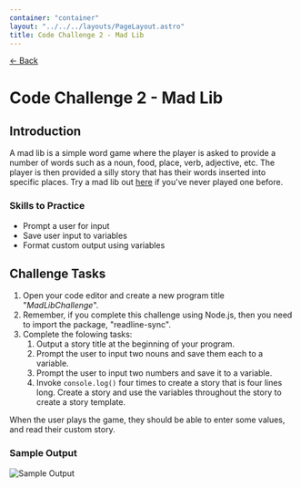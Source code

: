 ```yaml
---
container: "container"
layout: "../../../layouts/PageLayout.astro"
title: Code Challenge 2 - Mad Lib
---
```


[← Back](/courses/code-challenges/)

# Code Challenge 2 - Mad Lib

## Introduction

A mad lib is a simple word game where the player is asked to provide a number of words such as a noun, food, place, verb, adjective, etc. The player is then provided a silly story that has their words inserted into specific places. Try a mad lib out [here](http://www.madtakes.com/libs/176.html) if you've never played one before.

### Skills to Practice

- Prompt a user for input
- Save user input to variables
- Format custom output using variables

## Challenge Tasks

1. Open your code editor and create a new program title "_MadLibChallenge_".
2. Remember, if you complete this challenge using Node.js, then you need to import the package, "readline-sync".
3. Complete the folowing tasks:
   1. Output a story title at the beginning of your program.
   2. Prompt the user to input two nouns and save them each to a variable.
   3. Prompt the user to input two numbers and save it to a variable.
   4. Invoke `console.log()` four times to create a story that is four lines long. Create a story and use the variables throughout the story to create a story template.

When the user plays the game, they should be able to enter some values, and read their custom story.

### Sample Output

![Sample Output](/assets/img/code-challenges/challenge-2-mad-lib-sample.gif)

